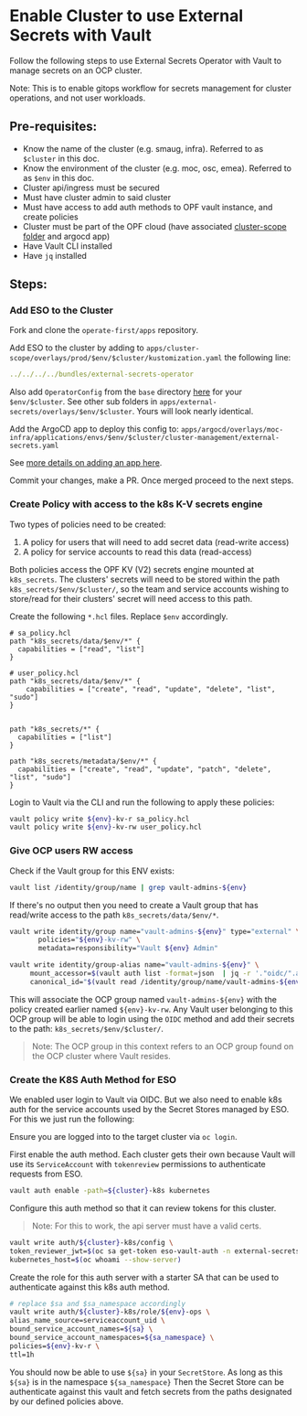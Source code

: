 # Enable Cluster to use External Secrets with Vault

Follow the following steps to use External Secrets Operator with Vault to manage secrets on an OCP cluster.

Note: This is to enable gitops workflow for secrets management for cluster operations, and not user workloads.

## Pre-requisites:
- Know the name of the cluster (e.g. smaug, infra). Referred to as `$cluster` in this doc.
- Know the environment of the cluster (e.g. moc, osc, emea). Referred to as `$env` in this doc.
- Cluster api/ingress must be secured
- Must have cluster admin to said cluster
- Must have access to add auth methods to OPF vault instance, and create policies
- Cluster must be part of the OPF cloud (have associated [cluster-scope folder][cs-folder] and argocd app)
- Have Vault CLI installed
- Have `jq` installed

## Steps:

### Add ESO to the Cluster
Fork and clone the `operate-first/apps` repository.

Add ESO to the cluster by adding to `apps/cluster-scope/overlays/prod/$env/$cluster/kustomization.yaml`
the following line:

```yaml
../../../../bundles/external-secrets-operator
```

Also add `OperatorConfig` from the `base` directory [here][eso] for your `$env/$cluster`. See other sub folders in
`apps/external-secrets/overlays/$env/$cluster`. Yours will look nearly identical.

Add the ArgoCD app to deploy this config to:
`apps/argocd/overlays/moc-infra/applications/envs/$env/$cluster/cluster-management/external-secrets.yaml`

See [more details on adding an app here](../argocd-gitops/add_application.md).

Commit your changes, make a PR. Once merged proceed to the next steps.

### Create Policy with access to the k8s K-V secrets engine

Two types of policies need to be created:
1. A policy for users that will need to add secret data (read-write access)
2. A policy for service accounts to read this data (read-access)

Both policies access the OPF KV (V2) secrets engine mounted at `k8s_secrets`. The clusters' secrets will need to
be stored within the path `k8s_secrets/$env/$cluster/`, so the team and service accounts wishing to store/read for their
clusters' secret will need access to this path.

Create the following `*.hcl` files. Replace `$env` accordingly.
```
# sa_policy.hcl
path "k8s_secrets/data/$env/*" {
  capabilities = ["read", "list"]
}
```

```
# user_policy.hcl
path "k8s_secrets/data/$env/*" {
    capabilities = ["create", "read", "update", "delete", "list", "sudo"]
}


path "k8s_secrets/*" {
  capabilities = ["list"]
}

path "k8s_secrets/metadata/$env/*" {
  capabilities = ["create", "read", "update", "patch", "delete", "list", "sudo"]
}

```

Login to Vault via the CLI and run the following to apply these policies:

```bash
vault policy write ${env}-kv-r sa_policy.hcl
vault policy write ${env}-kv-rw user_policy.hcl
```

### Give OCP users RW access

Check if the Vault group for this ENV exists:

```bash
vault list /identity/group/name | grep vault-admins-${env}
```

If there's no output then you need to create a Vault group that has read/write access to the path `k8s_secrets/data/$env/*`.

```bash
vault write identity/group name="vault-admins-${env}" type="external" \
       policies="${env}-kv-rw" \
       metadata=responsibility="Vault ${env} Admin"

vault write identity/group-alias name="vault-admins-${env}" \
     mount_accessor=$(vault auth list -format=json  | jq -r '."oidc/".accessor') \
     canonical_id="$(vault read /identity/group/name/vault-admins-${env} -format=json | jq -r '.data.alias.canonical_id')"
```

This will associate the OCP group named `vault-admins-${env}` with the policy created earlier named `${env}-kv-rw`.
Any Vault user belonging to this OCP group will be able to login using the `OIDC` method and add their secrets to the
path: `k8s_secrets/$env/$cluster/`.

> Note: The OCP group in this context refers to an OCP group found on the OCP cluster where Vault resides.

### Create the K8S Auth Method for ESO
We enabled user login to Vault via OIDC. But we also need to enable k8s auth for the service accounts used by the
Secret Stores managed by ESO. For this we just run the following:

Ensure you are logged into to the target cluster via `oc login`.

First enable the auth method. Each cluster gets their own because Vault will use its `ServiceAccount` with `tokenreview`
permissions to authenticate requests from ESO.

```bash
vault auth enable -path=${cluster}-k8s kubernetes
```

Configure this auth method so that it can review tokens for this cluster.

> Note: For this to work, the api server must have a valid certs.

```bash
vault write auth/${cluster}-k8s/config \
token_reviewer_jwt=$(oc sa get-token eso-vault-auth -n external-secrets-operator) \
kubernetes_host=$(oc whoami --show-server)
```

Create the role for this auth server with a starter SA that can be used to authenticate against this k8s auth method.

```bash
# replace $sa and $sa_namespace accordingly
vault write auth/${cluster}-k8s/role/${env}-ops \
alias_name_source=serviceaccount_uid \
bound_service_account_names=${sa} \
bound_service_account_namespaces=${sa_namespace} \
policies=${env}-kv-r \
ttl=1h
```

You should now be able to use `${sa}` in your `SecretStore`. As long as this `${sa}` is in the namespace `${sa_namespace}`
Then the Secret Store can be authenticate against this vault and fetch secrets from the paths designated by our defined
policies above.

[cs-folder]: https://github.com/operate-first/apps/tree/master/cluster-scope
[eso]: https://github.com/operate-first/apps/tree/master/external-secrets/overlays
